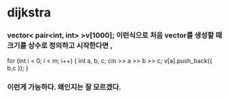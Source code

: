 # dijkstra
### vector< pair<int, int> >v[1000]; 이런식으로 처음 vector를 생성할 때 크기를 상수로 정의하고 시작한다면 ,
for (int i = 0; i < m; i++) {
	int a, b, c;
	cin >> a >> b >> c;
	v[a].push_back({ b,c });
}
### 이런게 가능하다. 왜인지는 잘 모르겠다.
